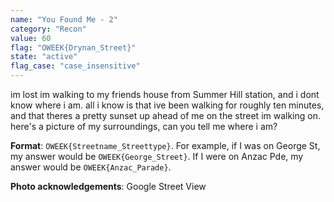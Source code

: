 ```yaml
---
name: "You Found Me - 2"
category: "Recon"
value: 60
flag: "OWEEK{Drynan_Street}"
state: "active"
flag_case: "case_insensitive"
---
```


im lost im walking to my friends house from Summer Hill station, and i dont know where i am. all i know is that ive been walking for roughly ten minutes, and that theres a pretty sunset up ahead of me on the street im walking on. here's a picture of my surroundings, can you tell me where i am?

**Format**: `OWEEK{Streetname_Streettype}`. For example, if I was on George St, my answer would be `OWEEK{George_Street}`. If I were on Anzac Pde, my answer would be `OWEEK{Anzac_Parade}`.

**Photo acknowledgements**: Google Street View
